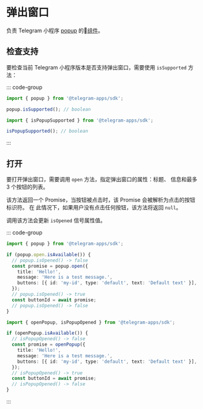 # 弹出窗口

负责 Telegram 小程序 [popup](../../../../platform/popup.md) 的💠[组件](../scopes.md)。

## 检查支持

要检查当前 Telegram 小程序版本是否支持弹出窗口，需要使用
`isSupported` 方法：

::: code-group

```ts [Variable]
import { popup } from '@telegram-apps/sdk';

popup.isSupported(); // boolean
```

```ts [Functions]
import { isPopupSupported } from '@telegram-apps/sdk';

isPopupSupported(); // boolean
```

:::

## 打开

要打开弹出窗口，需要调用 `open` 方法，指定弹出窗口的属性：标题、
信息和最多 3 个按钮的列表。

该方法返回一个 Promise，当按钮被点击时，该 Promise 会被解析为点击的按钮标识符。 在
此情况下，如果用户没有点击任何按钮，该方法将返回 `null`。

调用该方法会更新 `isOpened` 信号属性值。

::: code-group

```ts [Variable]
import { popup } from '@telegram-apps/sdk';

if (popup.open.isAvailable()) {
  // popup.isOpened() -> false
  const promise = popup.open({
    title: 'Hello!',
    message: 'Here is a test message.',
    buttons: [{ id: 'my-id', type: 'default', text: 'Default text' }],
  });
  // popup.isOpened() -> true
  const buttonId = await promise;
  // popup.isOpened() -> false
}
```

```ts [Functions]
import { openPopup, isPopupOpened } from '@telegram-apps/sdk';

if (openPopup.isAvailable()) {
  // isPopupOpened() -> false
  const promise = openPopup({
    title: 'Hello!',
    message: 'Here is a test message.',
    buttons: [{ id: 'my-id', type: 'default', text: 'Default text' }],
  });
  // isPopupOpened() -> true
  const buttonId = await promise;
  // isPopupOpened() -> false
}
```

:::
